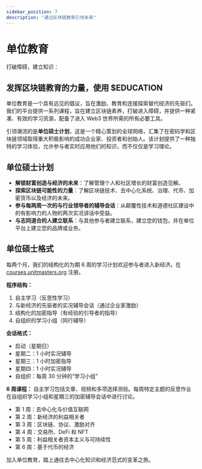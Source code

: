 ```yaml
---
sidebar_position: 7
description: "通过区块链教育引领未来"
---
```


# 单位教育

打破障碍，建立知识：

## 发挥区块链教育的力量，使用 $EDUCATION

单位教育是一个具有远见的倡议，旨在激励、教育和连接探索替代经济的先驱们。我们的平台提供一系列课程，旨在建立区块链素养，打破进入障碍，并提供一种紧凑、有效的学习资源，配备了进入 Web3 世界所需的所有必要工具。

引领潮流的是**单位硕士计划**，这是一个精心策划的全球网络，汇集了在密码学和区块链领域取得重大积极影响的成功企业家、投资者和创始人。该计划提供了一种独特的学习体验，允许参与者实时应用他们的知识，而不仅仅是学习理论。

## 单位硕士计划

- **解锁财富创造与经济的未来**：了解管理个人和社区增长的财富创造见解。
- **探索区块链可能性的力量**：了解区块链技术、去中心化系统、治理、代币、加密货币以及经济的未来。
- **参与每两周一次的与行业领导者的辅导会话**：从颠覆性技术和道德社区建设中的有影响力的人物的两次实况讲话中受益。
- **与志同道合的人建立联系**：与其他参与者建立联系，建立您的钱包，并在单位平台上建立您的品牌或业务。

## 单位硕士格式

每两个月，我们的结构化的为期 6 周的学习计划欢迎参与者进入新经济。在 [courses.unitmasters.org](https://courses.unitmasters.org) 注册。

**程序结构：**

1. 自主学习（反思性学习）
2. 与新经济的先驱者的实况辅导会话（通过企业家激励）
3. 结构化的加密指导（有经验的引导者的指导）
4. 自组织的学习小组（同行辅导）

**会话格式：**

- 启动（星期日）
- 星期二：1 小时实况辅导
- 星期三：1 小时加密指导
- 星期四：1 小时实况辅导
- 自组织：每周 30 分钟的“学习小组”

**6 周课程：**
自主学习包括文章、视频和多项选择测验。每周特定主题的反思作业在自组织学习小组和星期三的加密辅导会话中进行讨论。

- 第 1 周：去中心化与价值互联网
- 第 2 周：新经济的利益相关者
- 第 3 周：区块链、协议、激励对齐
- 第 4 周：交易所、DeFi 和 NFT
- 第 5 周：利益相关者资本主义与可持续性
- 第 6 周：基于代币的经济

加入单位教育，踏上通往去中心化知识和经济范式的变革之旅。
